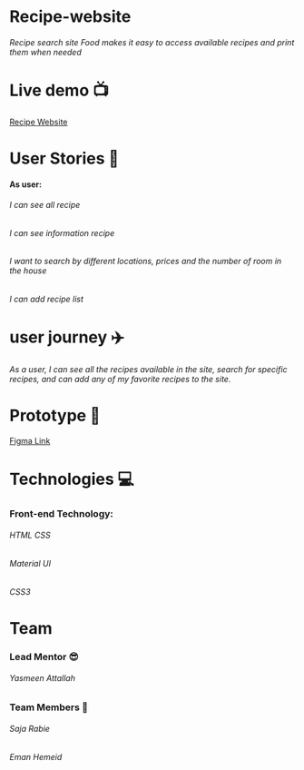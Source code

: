 # Recipe-website
###### Recipe search site Food makes it easy to access available recipes and print them when needed
# Live demo 📺
[Recipe Website](https://sajara20.github.io/Recipe-website-/Recipe-SE/index.html)
# User Stories 📖
#### As user:
 ###### I can see all recipe
###### I can see information recipe
###### I want to search by different locations, prices and the number of room in the house
###### I can add recipe list

# user journey ✈️
###### As a user, I can see all the recipes available in the site, search for specific recipes, and can  add any of my favorite recipes to the site.

# Prototype 🎨
[Figma Link](https://www.figma.com/file/d2zcmd0501QNJLsolYrD4V/Recipe?type=design&t=OMNgojDJKK11A43A-0)

# Technologies 💻
### Front-end Technology:
###### HTML CSS
###### Material UI
###### CSS3

# Team
### Lead Mentor 😎
###### Yasmeen Attallah
### Team Members 👥
###### Saja Rabie
###### Eman Hemeid 
